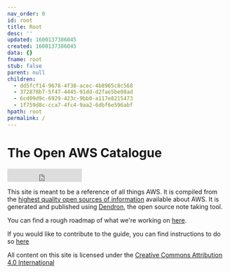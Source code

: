 ```yaml
---
nav_order: 0
id: root
title: Root
desc: ''
updated: 1600137386045
created: 1600137386045
data: {}
fname: root
stub: false
parent: null
children:
  - dd5fcf14-9678-4f38-acec-4b8965c8c568
  - 372878b7-5f47-4445-91dd-d2fae5be08ad
  - 6cd09d9c-6929-423c-9bb0-a117e8215473
  - 1f759d8c-cca7-4fc4-9aa2-6dbf6e596abf
hpath: root
permalink: /
---
```

# The Open AWS Catalogue

<iframe src="https://ghbtns.com/github-btn.html?user=dendronhq&repo=catalogue-open-aws&type=star&count=true&size=large" frameborder="0" scrolling="0" width="170" height="30" title="GitHub"></iframe>

This site is meant to be a reference of all things AWS. It is compiled from the [highest quality open sources of information](notes/dd5fcf14-9678-4f38-acec-4b8965c8c568) available about AWS. It is generated and published using [Dendron](http://dendron.so/), the open source note taking tool. 

You can find a rough roadmap of what we're working on [here](notes/6cd09d9c-6929-423c-9bb0-a117e8215473).

If you would like to contribute to the guide, you can find instructions to do so [here](notes/372878b7-5f47-4445-91dd-d2fae5be08ad)

All content on this site is licensed under the [Creative Commons Attribution 4.0 International](https://github.com/open-guides/og-aws/blob/master/LICENSE.txt)
